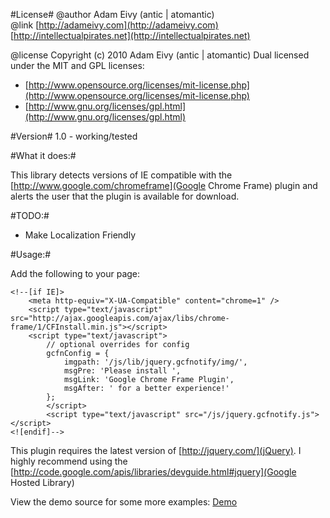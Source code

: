 #License#
@author Adam Eivy (antic | atomantic)  
@link [http://adameivy.com](http://adameivy.com) [http://intellectualpirates.net](http://intellectualpirates.net)  

@license Copyright (c) 2010 Adam Eivy (antic | atomantic) Dual licensed under the MIT and GPL licenses:  
 * [http://www.opensource.org/licenses/mit-license.php](http://www.opensource.org/licenses/mit-license.php)  
 * [http://www.gnu.org/licenses/gpl.html](http://www.gnu.org/licenses/gpl.html)

#Version#
1.0 - working/tested

#What it does:#

This library detects versions of IE compatible with the [http://www.google.com/chromeframe](Google Chrome Frame) plugin and alerts the user that the plugin is available for download.

#TODO:#
* Make Localization Friendly

#Usage:#

Add the following to your page:

	<!--[if IE]>
		<meta http-equiv="X-UA-Compatible" content="chrome=1" />
    	<script type="text/javascript" src="http://ajax.googleapis.com/ajax/libs/chrome-frame/1/CFInstall.min.js"></script>
		<script type="text/javascript">
			// optional overrides for config
			gcfnConfig = {
				imgpath: '/js/lib/jquery.gcfnotify/img/',
				msgPre: 'Please install ',
				msgLink: 'Google Chrome Frame Plugin',
				msgAfter: ' for a better experience!'
			};
			</script>
    		<script type="text/javascript" src="/js/jquery.gcfnotify.js"></script>
	<![endif]-->

This plugin requires the latest version of [http://jquery.com/](jQuery). I highly recommend using the [http://code.google.com/apis/libraries/devguide.html#jquery](Google Hosted Library)

View the demo source for some more examples:
[Demo](http://atomantic.github.com/jquery.ChromeFrameNotify)